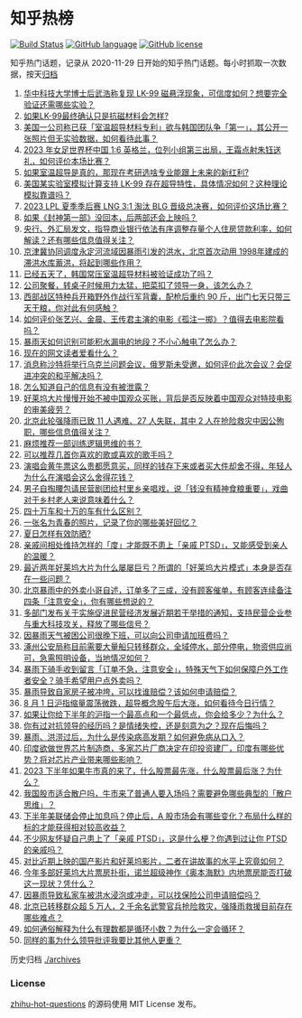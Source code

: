 # 知乎热榜
[![Build Status](https://github.com/ToWeLong/zhihu-hot-questions/workflows/CI/badge.svg)](https://github.com/ToWeLong/zhihu-hot-questions/actions)
[![GitHub language](https://img.shields.io/badge/language-golang-orange.svg)](https://golang.org/)
[![GitHub license](https://img.shields.io/github/license/ToWeLong/zhihu-hot-questions)](https://github.com/ToWeLong/zhihu-hot-questions/blob/main/LICENSE)

知乎热门话题，记录从 2020-11-29 日开始的知乎热门话题。每小时抓取一次数据，按天[归档](./archives)

<!-- BEGIN -->

1. [华中科技大学博士后武浩称复现 LK-99 磁悬浮现象，可信度如何？想要完全验证还需哪些实验？](https://www.zhihu.com/question/615044128)
1. [如果LK-99最终确认只是抗磁材料会怎样?](https://www.zhihu.com/question/614423521)
1. [美国一公司称已获「室温超导材料专利」欲与韩国团队争「第一」，其公开一张照片但无实验数据，如何看待此事？](https://www.zhihu.com/question/615009520)
1. [2023 年女足世界杯中国 1:6 英格兰，位列小组第三出局，王霜点射朱钰送礼，如何评价本场比赛？](https://www.zhihu.com/question/615088728)
1. [如果室温超导是真的，那现在考研选啥专业能跟上未来的新红利?](https://www.zhihu.com/question/614397043)
1. [美国某实验室模拟计算支持 LK-99 存在超导特性，具体情况如何？这种理论模拟靠谱吗？](https://www.zhihu.com/question/615039401)
1. [2023 LPL 夏季季后赛 LNG 3:1 淘汰 BLG 晋级总决赛，如何评价这场比赛？](https://www.zhihu.com/question/615048040)
1. [如果《封神第一部》没回本，后两部还会上映吗？](https://www.zhihu.com/question/613447153)
1. [央行、外汇局发文，指导商业银行依法有序调整存量个人住房贷款利率，如何解读？还有哪些信息值得关注？](https://www.zhihu.com/question/615099590)
1. [京津冀协同调度永定河流域因暴雨引发的洪水，北京首次动用 1998年建成的滞洪水库蓄洪，将起到哪些作用？](https://www.zhihu.com/question/614997103)
1. [已经五天了，韩国常压室温超导材料被验证成功了吗？](https://www.zhihu.com/question/614820687)
1. [公司聚餐，转桌子时候用力太猛，把菜扣了领导一身，该怎么办？](https://www.zhihu.com/question/614757227)
1. [西部战区特种兵开箱野外作战行军背囊，配枪后重约 90 斤，出门七天只带三天干粮，你对此有何感触？](https://www.zhihu.com/question/614883864)
1. [如何评价张艺兴、金晨、王传君主演的电影《孤注一掷》？值得去电影院看吗？](https://www.zhihu.com/question/613368790)
1. [暴雨天如何识别可能积水漏电的地段？不小心触电了怎么办？](https://www.zhihu.com/question/614724142)
1. [现在的网文读者爱看什么？](https://www.zhihu.com/question/606879862)
1. [消息称沙特将举行乌克兰问题会议，俄罗斯未受邀，如何评价此次会议？会促进冲突的和平解决吗？](https://www.zhihu.com/question/615021836)
1. [怎么知道自己的信息有没有被泄露？](https://www.zhihu.com/question/56262103)
1. [好莱坞大片慢慢开始不被中国观众买账，背后是否反映着中国观众对特技电影的审美疲劳？](https://www.zhihu.com/question/614718069)
1. [北京此轮强降雨已致 11 人遇难、27 人失联，其中 2 人在抢险救灾中因公殉职，哪些信息值得关注？](https://www.zhihu.com/question/615021040)
1. [麻烦推荐一部训练逻辑思维的书？](https://www.zhihu.com/question/591644802)
1. [可以推荐几首你喜欢的歌或喜欢的歌手吗？](https://www.zhihu.com/question/613497042)
1. [演唱会黄牛票这么贵都愿意买，同样的钱存下来或者买大件却舍不得，年轻人为什么在演唱会这么舍得花钱？](https://www.zhihu.com/question/614923014)
1. [男子自掏腰包请民营剧团给村里乡亲唱戏，说「钱没有精神食粮重要」，戏曲对于乡村老人来说意味着什么？](https://www.zhihu.com/question/613695802)
1. [四十万车和十万的车有什么区别？](https://www.zhihu.com/question/607773543)
1. [一张名为青春的照片，记录了你的哪些美好回忆？](https://www.zhihu.com/question/614871903)
1. [夏日怎样有效防晒?](https://www.zhihu.com/question/609802693)
1. [亲戚间相处维持怎样的「度」才能既不患上「亲戚 PTSD」，又能感受到亲人的温暖？](https://www.zhihu.com/question/615025736)
1. [最近两年好莱坞大片为什么屡屡巨亏？所谓的「好莱坞大片模式」本身是否存在一些问题？](https://www.zhihu.com/question/22569341)
1. [北京暴雨中的外卖小哥自述，订单多了三成，没有顾客催单，有顾客连续备注四条「注意安全」，你有哪些想说的？](https://www.zhihu.com/question/615011319)
1. [多部门发布关于实施促进民营经济发展近期若干举措的通知，支持民营企业参与重大科技攻关，释放了哪些信号？](https://www.zhihu.com/question/615004066)
1. [因暴雨天气被困公司很晚下班，可以向公司申请加班费吗？](https://www.zhihu.com/question/614725004)
1. [涿州公安局称目前需要大量船只转移群众，全域停水，部分停电，物资供应尚可，急需照明设备，当地情况如何？](https://www.zhihu.com/question/615071386)
1. [暴雨下骑手收到留言「订单不急，注意安全」，特殊天气下如何保障户外工作者安全？骑手希望用户点外卖吗？](https://www.zhihu.com/question/615012306)
1. [暴雨导致自家房子被冲垮，可以找谁赔偿？该如何申请赔偿？](https://www.zhihu.com/question/614994873)
1. [8 月 1 日沪指缩量震荡微跌，超导概念股午后大涨，如何看待今日行情？](https://www.zhihu.com/question/615004695)
1. [如果让你给下半年的沪指一个最高点和一个最低点，你会给多少？为什么？](https://www.zhihu.com/question/614428207)
1. [你有过对抗领导的经历吗？是情绪失控，还是刻意为之？现在后悔吗？](https://www.zhihu.com/question/614875309)
1. [暴雨、洪涝过后，为什么是传染病高发期？如何避免病从口入？](https://www.zhihu.com/question/614725170)
1. [印度欲做世界芯片制造商，多家芯片厂商决定在印投资建厂，印度有哪些优势？将对芯片产业带来哪些影响？](https://www.zhihu.com/question/614995868)
1. [2023 下半年如果牛市真的来了，什么股票最先涨，什么股票最后涨？为什么？](https://www.zhihu.com/question/614394737)
1. [我国股市适合散户吗，牛市来了普通人要入场吗？需要避免哪些典型的「散户思维」？](https://www.zhihu.com/question/614428092)
1. [下半年美联储会停止加息吗？停止后，A 股市场会有哪些变化？布局什么样的标的才能获得相对较高收益？](https://www.zhihu.com/question/614395500)
1. [不少网友怀疑自己患上了「亲戚 PTSD」，这是什么梗？你遇到过让你 PTSD 的亲戚吗？](https://www.zhihu.com/question/614886689)
1. [对比近期上映的国产影片和好莱坞影片，二者在讲故事的水平上究竟如何？](https://www.zhihu.com/question/614718102)
1. [今年多部好莱坞大片票房扑街，诺兰超级神作《奥本海默》内地票房能否打破这一现状？凭什么？](https://www.zhihu.com/question/614718000)
1. [因暴雨导致私家车被洪水浸泡或冲走，可以找保险公司申请赔偿吗？](https://www.zhihu.com/question/614995013)
1. [北京已转移群众超 5 万人，2 千余名武警官兵抢险救灾，强降雨救援目前存在哪些难点？](https://www.zhihu.com/question/615004078)
1. [如何通俗解释为什么有理数都是循环小数？为什么一定会循环？](https://www.zhihu.com/question/614547687)
1. [同样的事为什么领导批评我要比其他人更重？](https://www.zhihu.com/question/325126940)

<!-- END -->

历史归档 [./archives](./archives)


### License
[zhihu-hot-questions](https://github.com/towelong/zhihu-hot-questions) 的源码使用 MIT License 发布。